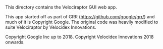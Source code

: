 This directory contains the Velociraptor GUI web app.

This app started off as part of GRR (https://github.com/google/grr/)
and much of it is Copyright Google. The original code was heavily
modified to suite Velociraptor by Velocidex Innovations.


Copyright Google Inc up to 2018.
Copyright Velocidex Innovations 2018 onwards.